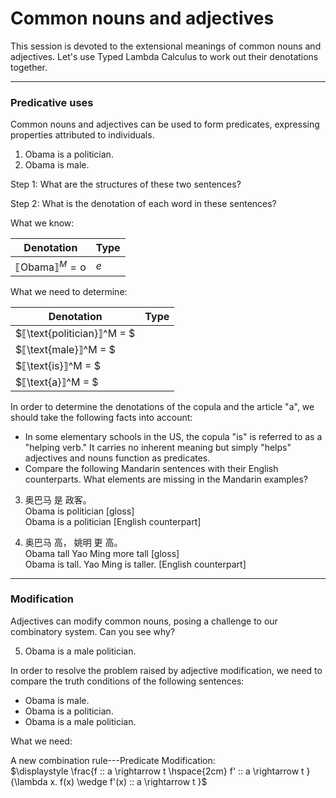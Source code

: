 # Common nouns and adjectives

This session is devoted to the extensional meanings of common nouns and adjectives. Let's use Typed Lambda Calculus to work out their denotations together. 

---
### Predicative uses

Common nouns and adjectives can be used to form predicates, expressing properties attributed to individuals.   

1. Obama is a politician.
2. Obama is male.

Step 1: What are the structures of these two sentences?

Step 2: What is the denotation of each word in these sentences? 

What we know: 

|  Denotation  | Type    |
|----------|----------|
| $⟦\text{Obama}⟧^M = \text{o}$ | $e$ | 
 

What we need to determine:  

|  Denotation  | Type    |
|----------|----------|
| $⟦\text{politician}⟧^M = $ |  |
| $⟦\text{male}⟧^M = $ |  |
| $⟦\text{is}⟧^M = $ |   |
| $⟦\text{a}⟧^M = $   |    |

In order to determine the denotations of the copula and the article "a", we should take the following facts into account:

- In some elementary schools in the US, the copula "is" is referred to as a "helping verb." It carries no inherent meaning but simply "helps" adjectives and nouns function as predicates.
- Compare the following Mandarin sentences with their English counterparts. What elements are missing in the Mandarin examples?   

3. 奥巴马 是 政客。<br>
   Obama is politician [gloss] <br>
   Obama is a politician [English counterpart]
   
4. 奥巴马 高，   姚明      更   高。 <br>
   Obama tall  Yao Ming more tall [gloss] <br>
   Obama is tall. Yao Ming is taller. [English counterpart]

--- 

### Modification

Adjectives can modify common nouns, posing a challenge to our combinatory system. Can you see why? 

5. Obama is a male politician. 

In order to resolve the problem raised by adjective modification, we need to compare the truth conditions of the following sentences:

- Obama is male.
- Obama is a politician.
- Obama is a male politician. 

What we need: 

A new combination rule---Predicate Modification: <br>
$\displaystyle \frac{f :: a \rightarrow t \hspace{2cm} f' :: a \rightarrow t }{\lambda x. f(x) \wedge f'(x) :: a \rightarrow t }$

